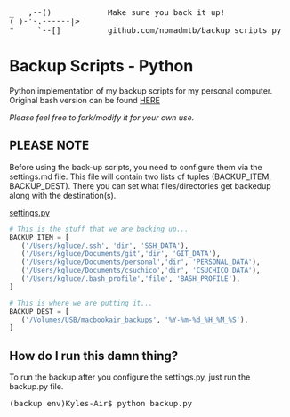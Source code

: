 <pre>
_   ,--()            Make sure you back it up!
( )-'-.------|>
"     `--[]          github.com/nomadmtb/backup_scripts_py
</pre>


# Backup Scripts - Python
Python implementation of my backup scripts for my personal computer.
Original bash version can be found [HERE](https://github.com/nomadmtb/backup_scripts)

*Please feel free to fork/modify it for your own use.*

## PLEASE NOTE
Before using the back-up scripts, you need to configure them via the settings.md file. This file will contain two lists of tuples (BACKUP_ITEM, BACKUP_DEST). There you can set what files/directories get backedup along with the destination(s).

[settings.py](https://github.com/nomadmtb/backup_scripts_py/blob/master/settings.py)
```python
# This is the stuff that we are backing up...
BACKUP_ITEM = [
   ('/Users/kgluce/.ssh', 'dir', 'SSH_DATA'),
   ('/Users/kgluce/Documents/git','dir', 'GIT_DATA'),
   ('/Users/kgluce/Documents/personal','dir', 'PERSONAL_DATA'),
   ('/Users/kgluce/Documents/csuchico','dir', 'CSUCHICO_DATA'),
   ('/Users/kgluce/.bash_profile','file', 'BASH_PROFILE'),
]

# This is where we are putting it...
BACKUP_DEST = [
   ('/Volumes/USB/macbookair_backups', '%Y-%m-%d_%H_%M_%S'),
]
```

## How do I run this damn thing?
To run the backup after you configure the settings.py, just run the backup.py file.
<pre>
(backup_env)Kyles-Air$ python backup.py
</pre>

